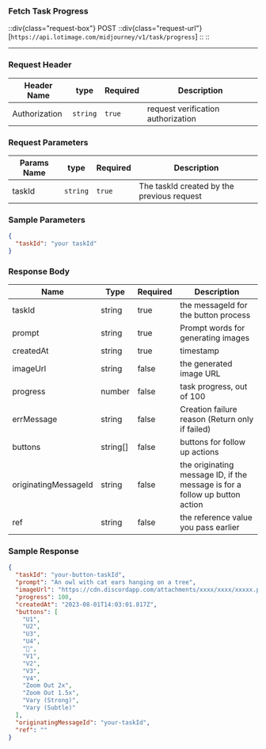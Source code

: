 ### Fetch Task Progress

::div{class="request-box"}
<span class="request-identifier">POST</span>
::div{class="request-url"}
[`https://api.lotimage.com/midjourney/v1/task/progress`]
::
::

---

### Request Header

| Header Name   | type     | Required | Description                        |
| ------------- | -------- | -------- | ---------------------------------- |
| Authorization | `string` | `true`   | request verification authorization |

### Request Parameters

| Params Name | type     | Required | Description                                |
| ----------- | -------- | -------- | ------------------------------------------ |
| taskId      | `string` | `true`   | The taskId created by the previous request |

### Sample Parameters

```json
{
  "taskId": "your taskId"
}
```

### Response Body

| Name                 | Type     | Required | Description                                                                 |
| -------------------- | -------- | -------- | --------------------------------------------------------------------------- |
| taskId               | string   | true     | the messageId for the button process                                        |
| prompt               | string   | true     | Prompt words for generating images                                          |
| createdAt            | string   | true     | timestamp                                                                   |
| imageUrl             | string   | false    | the generated image URL                                                     |
| progress             | number   | false    | task progress, out of 100                                                   |
| errMessage           | string   | false    | Creation failure reason (Return only if failed)                             |
| buttons              | string[] | false    | buttons for follow up actions                                               |
| originatingMessageId | string   | false    | the originating message ID, if the message is for a follow up button action |
| ref                  | string   | false    | the reference value you pass earlier                                        |

### Sample Response

```json
{
  "taskId": "your-button-taskId",
  "prompt": "An owl with cat ears hanging on a tree",
  "imageUrl": "https://cdn.discordapp.com/attachments/xxxx/xxxx/xxxxx.png",
  "progress": 100,
  "createdAt": "2023-08-01T14:03:01.817Z",
  "buttons": [
    "U1",
    "U2",
    "U3",
    "U4",
    "🔄",
    "V1",
    "V2",
    "V3",
    "V4",
    "Zoom Out 2x",
    "Zoom Out 1.5x",
    "Vary (Strong)",
    "Vary (Subtle)"
  ],
  "originatingMessageId": "your-taskId",
  "ref": ""
}
```
